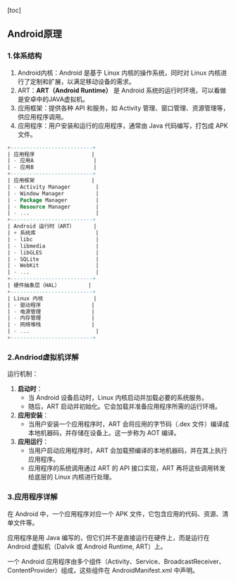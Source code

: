 [toc]

## Android原理

### 1.体系结构

1. Android内核：Android 是基于 Linux 内核的操作系统，同时对 Linux 内核进行了定制和扩展，以满足移动设备的需求。
2. ART：**ART（Android Runtime）** 是 Android 系统的运行时环境，可以看做是安卓中的JAVA虚拟机。
3. 应用框架：提供各种 API 和服务，如 Activity 管理、窗口管理、资源管理等，供应用程序调用。
4. 应用程序：用户安装和运行的应用程序，通常由 Java 代码编写，打包成 APK 文件。

```sql
+--------------------------+
| 应用程序                  |
| - 应用A                   |
| - 应用B                   |
+--------------------------+
| 应用框架                  |
| - Activity Manager        |
| - Window Manager          |
| - Package Manager         |
| - Resource Manager        |
| - ...                     |
+--------------------------+
| Android 运行时（ART）      |
| + 系统库                   |
| - libc                    |
| - libmedia                |
| - libGLES                 |
| - SQLite                  |
| - WebKit                  |
| - ...                     |
+--------------------------+
| 硬件抽象层（HAL）         |
+--------------------------+
| Linux 内核                |
| - 驱动程序                |
| - 电源管理                |
| - 内存管理                |
| - 网络堆栈                |
| - ...                     |
+--------------------------+
```



### 2.Andriod虚拟机详解

运行机制：

1. **启动时**：
   - 当 Android 设备启动时，Linux 内核启动并加载必要的系统服务。
   - 随后，ART 启动并初始化。它会加载并准备应用程序所需的运行环境。
2. **应用安装**：
   - 当用户安装一个应用程序时，ART 会将应用的字节码（.dex 文件）编译成本地机器码，并存储在设备上。这一步称为 AOT 编译。
3. **应用运行**：
   - 当用户启动应用程序时，ART 会加载预编译的本地机器码，并在其上执行应用程序。
   - 应用程序的系统调用通过 ART 的 API 接口实现，ART 再将这些调用转发给底层的 Linux 内核进行处理。



### 3.应用程序详解

在 Android 中，一个应用程序对应一个 APK 文件，它包含应用的代码、资源、清单文件等。

应用程序是用 Java 编写的，但它们并不是直接运行在硬件上，而是运行在 Android 虚拟机（Dalvik 或 Android Runtime, ART）上。

一个 Android 应用程序由多个组件（Activity、Service、BroadcastReceiver、ContentProvider）组成，这些组件在 AndroidManifest.xml 中声明。